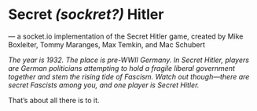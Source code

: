 # Secret _(sockret?)_ Hitler
— a socket.io implementation of the Secret Hitler game, created by Mike Boxleiter, Tommy Maranges, Max Temkin, and Mac Schubert

_The year is 1932. The place is pre-WWII Germany. In Secret Hitler, players are German politicians attempting to hold a fragile liberal government together and stem the rising tide of Fascism. Watch out though&mdash;there are secret Fascists among you, and one player is Secret Hitler._

That&rsquo;s about all there is to it.
